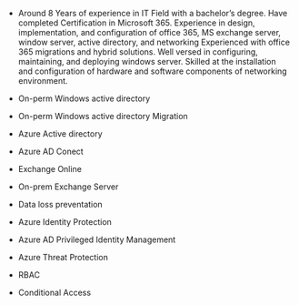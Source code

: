 - Around 8 Years of experience in IT Field with a bachelor’s degree. Have completed Certification in Microsoft 365. Experience in design, implementation, and configuration of office 365, MS exchange server, window server, active directory, and networking Experienced with office 365 migrations and hybrid solutions. Well versed in configuring, maintaining, and deploying windows server. Skilled at the installation and configuration of hardware and software components of networking environment.

- On-perm Windows active directory
- On-perm Windows active directory Migration
- Azure Active directory
- Azure AD Conect
- Exchange Online
- On-prem Exchange Server
- Data loss preventation
- Azure Identity Protection
- Azure AD Privileged Identity Management 
- Azure Threat Protection
- RBAC
- Conditional Access
